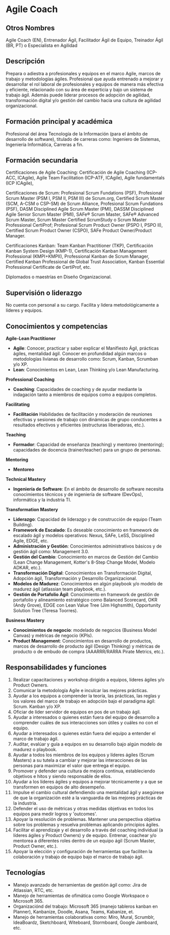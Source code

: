 # Agile Coach

## Otros Nombres

Agile Coach (EN), Entrenador Ágil, Facilitador Ágil de Equipo, Treinador Ágil (BR, PT) o Especialista en Agilidad

## Descripción

Prepara o adiestra a profesionales y equipos en el marco Agile, marcos de trabajo y metodologías ágiles. Profesional que ayuda entrenado a mejorar y desarrollar el rol laboral de profesionales y equipos de manera más efectiva y eficiente, relacionado con su área de experticia y bajo un sistema de trabajo ágil. Además puede liderar procesos de adopción de agilidad, transformación digital y/o gestión del cambio hacia una cultura de agilidad organizacional.

## Formación principal y académica

Profesional del área Tecnología de la Información (para el ámbito de desarrollo de software), titulado de carreras como: Ingeniero de Sistemas, Ingeniería Informática, Carreras a fin.

## Formación secundaria

Certificaciones de Agile Coaching: Certificación de Agile Coaching (ICP-ACC, ICAgile), Agile Team Facilitation (ICP-ATF, ICAgile), Agile fundamentals (ICP ICAgile), 

Certificaciones de Scrum: Profesional Scrum Fundations (PSF), Profesional Scrum Master (PSM I, PSM II, PSM III) de Scrum.org, Certified Scrum Master (SCM, A-CSM o CSP-SM) de Scrum Alliance, Profesional Scrum Fundations (PSF), DASM Disciplined Agile Scrum Master (PMI), DASSM Disciplined Agile Senior Scrum Master (PMI), SAFe® Scrum Master, SAFe® Advanced Scrum Master, Scrum Master Certified ScrumStudy o Scrum Master Professional CertiProf; Profesional Scrum Product Owner (PSPO I, PSPO II), Certified Scrum Product Owner (CSPO), SAFe Product Owner/Product Manager.

Certificaciones Kanban: Team Kanban Practitioner (TKP), Certificación Kanban System Design (KMP-1), Certificación Kanban Management Professional (KMPI+KMPII), Professional Kanban de Scrum Manager, Certified Kanban Professional de Global Trust Association, Kanban Essential Professional Certificate de CertiProf, etc.

Diplomados o maestrías en Diseño Organizacional.

## Supervisión o liderazgo

No cuenta con personal a su cargo. Facilita y lidera metodológicamente a líderes y equipos.

## Conocimientos y competencias

**Agile-Lean Practitioner**
- **Agile**: Conocer, practicar y saber explicar el Manifiesto Ágil, prácticas ágiles, mentalidad ágil. Conocer en profundidad algún marcos o metodologías livianas de desarrollo como: Scrum, Kanban, Scrumban y/o XP.
- **Lean**: Conocimientos en Lean, Lean Thinking y/o Lean Manufacturing.

**Professional Coaching**
- **Coaching**: Capacidades de coaching y de ayudar mediante la indagación tanto a miembros de equipos como a equipos completos.

**Facilitating**
- **Facilitación** Habilidades de facilitación y moderación de reuniones efectivas y sesiones de trabajo con dinámicas de grupo conducentes a resultados efectivos y eficientes (estructuras liberadoras, etc.).

**Teaching**
- **Formador**: Capacidad de enseñanza (teaching) y mentoreo (mentoring); capacidades de docencia (trainer/teacher) para un grupo de personas.

**Mentoring**
- **Mentoreo**

**Technical Mastery**
- **Ingeniería de Software**: En el ámbito de desarrollo de software necesita conocimientos técnicos y de ingeniería de software (DevOps), informática y la industria TI.

**Transformation Mastery**
- **Liderazgo**: Capacidad de liderazgo y de construcción de equipo (Team Building).
- **Framework de Escalado**: Es deseable conocimiento en framework de escalado ágil y modelos operativos: Nexus, SAFe, LeSS, Disciplined Agile, EDGE, etc.
- **Administración y Gestión**: Conocimientos administrativos básicos y de gestión ágil como: Management 3.0.
- **Gestión del Cambio**: Conocimiento en marcos de Gestión del Cambio (Lean Change Management, Kotter's 8-Step Change Model, Modelo ADKAR, etc.). 
- **Transformación Digital**: Conocimientos en Transformación Digital, Adopción ágil, Transformación y Desarrollo Organizacional.
- **Modelos de Madurez**:  Conocimientos en algún playbook y/o modelo de madurez ágil (atlassian team playbook, etc.).
- **Gestión de Portafolio Ágil**: Conocimiento en framework de gestión de portafolio y alineamiento estratégico como Balanced Scorecard, OKR (Andy Grove), EDGE con Lean Value Tree (Jim Highsmith), Opportunity Solution Tree (Teresa Toorres).

**Business Mastery**
- **Conocimientos de negocio**: modelado de negocios (Business Model Canvas) y métricas de negocio (KPIs). 
- **Product Management**: Conocimientos en desarrollo de productos, marcos de desarrollo de producto ágil (Design Thinking) y métricas de producto o de embudo de compra (AAARRR/RARRA Pirate Metrics, etc.).


## Responsabilidades y funciones

1. Realizar capacitaciones y workshop dirigido a equipos, líderes ágiles y/o Product Owners.
2. Comunicar la metodología Agile e inculcar las mejores prácticas.
3. Ayudar a los equipos a comprender la teoría, las prácticas, las reglas y los valores del marco de trabajo en adopción bajo el paradigma ágil: Scrum. Kanban y/o XP. 
4. Oficiar de líder servidor de equipos en pos de un trabajo ágil. 
5. Ayudar a interesados o quienes están fuera del equipo de desarrollo a comprender cuáles de sus interacciones son útiles y cuáles no con el equipo. 
6. Ayudar a interesados o quienes están fuera del equipo a entender el marco de trabajo ágil. 
7. Auditar, evalúar y guía a equipos en su desarrollo bajo algún modelo de madurez o playbook. 
8. Ayudar a todos los miembros de los equipos y líderes ágiles (Scrum Masters) a su tutela a cambiar y mejorar las interacciones de las personas para maximizar el valor que entrega el equipo.
9. Promover y defender una cultura de mejora continua, estableciendo objetivos e hitos y siendo responsable de ellos.
10. Ayudar a los líderes ágiles y equipos a mejorar técnicamente y a que se transformen en equipos de alto desempeño.
11. Impulse el cambio cultural defendiendo una mentalidad ágil y asegúrese de que la organización esté a la vanguardia de las mejores prácticas de la industria.
12. Defender el uso de métricas y otras medidas objetivas en todos los equipos para medir logros y 'outcomes'.
13. Apoyar la resolución de problemas. Mantener una perspectiva objetiva sobre los problemas y resuelva problemas aplicando principios ágiles.
14. Facilitar el aprendizaje y el desarrollo a través del coaching individual (a líderes ágiles y Product Owners) y de equipo. Entrenar, coachear y/o mentorea a diferentes roles dentro de un equipo ágil (Scrum Master, Product Owner, etc.).
15. Apoyar la elección y configuración de herramientas que faciliten la colaboración y trabajo de equipo bajo el marco de trabajo ágil.

## Tecnologías

- Manejo avanzado de herramientas de gestión ágil como: Jira de Atlassian, RTC, etc. 
- Manejo de herramientas de ofimática como Google Workspace o Microsoft 365. 
- Organizaciónd del trabajo: Microsoft 365 (manejo tableros kanban en Planner), Kanbanize, Doodle, Asana, Teams, Kabanize, et.
- Manejo de herramientas colaborativas como: Miro, Mural, Scrumblr, IdeaBoardz, Sketchboard, Witeboard, Stormboard, Google Jamboard, etc. 
